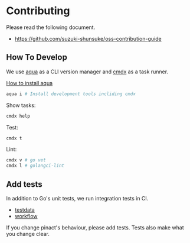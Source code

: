 # Contributing

Please read the following document.

- https://github.com/suzuki-shunsuke/oss-contribution-guide

## How To Develop

We use [aqua](https://aquaproj.github.io/) as a CLI version manager and [cmdx](https://github.com/suzuki-shunsuke/cmdx) as a task runner.

[How to install aqua](https://aquaproj.github.io/docs/install)

```sh
aqua i # Install development tools incliding cmdx
```

Show tasks:

```sh
cmdx help
```

Test:

```sh
cmdx t
```

Lint:

```sh
cmdx v # go vet
cmdx l # golangci-lint
```

## Add tests

In addition to Go's unit tests, we run integration tests in CI.

- [testdata](testdata)
- [workflow](https://github.com/suzuki-shunsuke/pinact/blob/b60761b24a99aa946c45623c2ef2e1e673c257cf/.github/workflows/wc-test.yaml#L34-L67)

If you change pinact's behaviour, please add tests.
Tests also make what you change clear.
